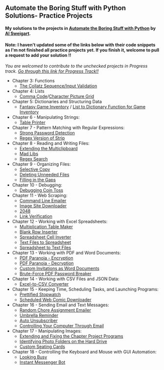 ## Automate the Boring Stuff with Python Solutions- Practice Projects
#### My solutions to the projects in [Automate the Boring Stuff with Python](https://github.com/Kranthi-Guribilli/Automate-the-Boring-Stuff-With-Python-Solutions/blob/main/AutomateTheBoringStuff.pdf) by [AI Sweigart](http://alsweigart.com/).<br>
####  Note: I haven't updated some of the links below with their code snippets as I'm not finished all practice projects yet. If you finish it, welcome to pull a request to add your solution !!
*You are welcomed to contribute to the unchecked projects in Progress track. [Go through this link for Progress Track!!](https://github.com/Kranthi-Guribilli/Automate-the-Boring-Stuff-With-Python-Solutions/issues/1)*
* Chapter 3: Functions
  * [The Collatz Sequence/Input Validation](https://github.com/Kranthi-Guribilli/Automate-the-Boring-Stuff-With-Python-Solutions/blob/main/Collatz.ipynb)
* Chapter 4: Lists
  * [Comma Code](https://github.com/Kranthi-Guribilli/Automate-the-Boring-Stuff-With-Python-Solutions/blob/main/CommaCode.ipynb)/[Character Picture Grid](https://github.com/Kranthi-Guribilli/Automate-the-Boring-Stuff-With-Python-Solutions/blob/main/Character%20picture%20grid.ipynb)
* Chapter 5: Dictionaries and Structuring Data
  * [Fantasy Game Inventory](https://github.com/Kranthi-Guribilli/Automate-the-Boring-Stuff-With-Python-Solutions/blob/main/Fantasy%20Game%20Inventory.ipynb) / [List to Dictionary Function for Game Inventory](https://github.com/Kranthi-Guribilli/Automate-the-Boring-Stuff-With-Python-Solutions/blob/main/List%20to%20dictionary(Function%20for%20Game%20Inventory).ipynb)
* Chapter 6 - Manipulating Strings:
  * [Table Printer]()
* Chapter 7 - Pattern Matching with Regular Expressions:
  * [Strong Password Detection]()
  * [Regex Version of Strip]()
* Chapter 8 - Reading and Writing Files:
  * [Extending the Multiclipboard]()
  * [Mad Libs]()
  * [Regex Search]()
* Chapter 9 - Organizing Files:
  * [Selective Copy]()
  * [Deleting Unneeded Files]()
  * [Filling in the Gaps]()
* Chapter 10 - Debugging:
  * [Debugging Coin Toss]()
* Chapter 11 - Web Scraping:
  * [Command Line Emailer]()
  * [Image Site Downloader]()
  * [2048]()
  * [Link Verification]()
* Chapter 12 - Working with Excel Spreadsheets:
  * [Multiplication Table Maker]()
  * [Blank Row Inserter]()
  * [Spreadsheet Cell Inverter]()
  * [Text Files to Spreadsheet]()
  * [Spreadsheet to Text Files]()
* Chapter 13 - Working with PDF and Word Documents:
  * [PDF Paranoia - Encryption]()
  * [PDF Paranoia - Decryption]()
  * [Custom Invitations as Word Documents]()
  * [Brute-Force PDF Password Breaker]()
* Chapter 14 - Working with CSV Files and JSON Data:
  * [Excel-to-CSV Converter]()
* Chapter 15 - Keeping Time, Scheduling Tasks, and Launching Programs:
  * [Prettified Stopwatch]()
  * [Scheduled Web Comic Downloader]()
* Chapter 16 - Sending Email and Text Messages:
  * [Random Chore Assignment Emailer]()
  * [Umbrella Reminder]()
  * [Auto Unsubscriber]()
  * [Controlling Your Computer Through Email]()
* Chapter 17 - Manipulating Images:
  * [Extending and Fixing the Chapter Project Programs]()
  * [Identifying Photo Folders on the Hard Drive]()
  * [Custom Seating Cards]()
* Chapter 18 - Controlling the Keyboard and Mouse with GUI Automation:
  * [Looking Busy]()
  * [Instant Messenger Bot]()
